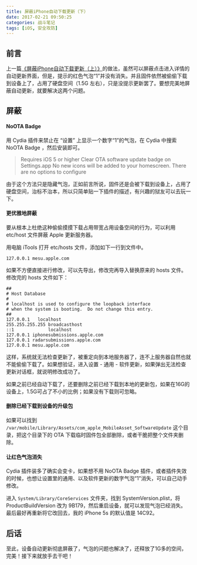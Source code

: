 ```yaml
---
title: 屏蔽iPhone自动下载更新（下）
date: 2017-02-21 09:50:25
categories: 战斗笔记
tags: [iOS, 安全攻防]
---
```


## 前言

上一篇[《屏蔽iPhone自动下载更新（上）》](https://bingo.ren/2017/02/20/19/)的做法，虽然可以屏蔽点击进入详情的自动更新界面，但是，提示的红色气泡“1”并没有消失。并且固件依然被偷偷下载到设备上了，占用了硬盘空间（1.5G 左右），只是没提示更新罢了。要想完美地屏蔽自动更新，就要解决这两个问题。

<!-- more -->

## 屏蔽

#### NoOTA Badge

用 Cydia 插件来禁止在 “设置” 上显示一个数字“1”的气泡，在 Cydia 中搜索 NoOTA Badge ，然后安装即可。

> Requires iOS 5 or higher
> Clear OTA software update badge on Settings.app 
> No new icons will be added to your homescreen. There are no options to configure

由于这个方法只是隐藏气泡，正如前言所说，固件还是会被下载到设备上，占用了硬盘空间，治标不治本，所以只简单贴一下插件的描述，有兴趣的狱友可以去玩一下。

#### 更优雅地屏蔽

要从根本上杜绝这种偷偷摸摸下载占用带宽占用设备空间的行为，可以利用 etc/host 文件屏蔽 Apple 更新服务器。

用电脑 iTools 打开 etc/hosts 文件，添加如下一行到文件中。

```
127.0.0.1 mesu.apple.com
```

如果不方便直接进行修改，可以先导出，修改完再导入替换原来的 hosts 文件。修改完的 hosts 文件如下：

```
##
# Host Database
#
# localhost is used to configure the loopback interface
# when the system is booting.  Do not change this entry.
##
127.0.0.1	localhost
255.255.255.255	broadcasthost
::1             localhost
127.0.0.1 iphonesubmissions.apple.com
127.0.0.1 radarsubmissions.apple.com
127.0.0.1 mesu.apple.com
```

这样，系统就无法检查更新了，被重定向到本地服务器了，连不上服务器自然也就不能偷偷下载了。如果想验证，进入设置 - 通用 - 软件更新，如果弹出无法检查更新对话框，就说明修改成功了。

如果之前已经自动下载了，还要删除之前已经下载到本地的更新包，如果在16G的设备上，1.5G可占了不小的比例；如果没有下载则可忽略。

#### 删除已经下载到设备的升级包

如果可以找到 `/var/mobile/Library/Assets/com_apple_MobileAsset_SoftwareUpdate` 这个目录，把这个目录下的 OTA 下载临时固件包全部删除，或者干脆把整个文件夹删除。

#### 让红色气泡消失

Cydia 插件装多了确实会变卡，如果想不用 NoOTA Badge 插件，或者插件失效的时候，也想让设置里的通用、以及软件更新的数字气泡“1”消失，可以自己动手修改。

进入 `System/Library/CoreServices` 文件夹，找到 SystemVersion.plist，将 ProductBuildVersion 改为 9B179，然后重启设备，就可以发现气泡已经消失。最后最好再重新将它改回去，我的 iPhone 5s 的默认值是 14C92。

## 后话

至此，设备自动更新彻底屏蔽了，气泡的问题也解决了，还释放了1G多的空间，完美！接下来就放手去干吧！
